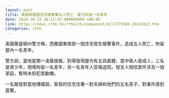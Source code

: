 ```yaml
---
layout: post
title: 美國西雅圖住宅槍擊案五人死亡　警方拘留一名青年
date: 2024-10-22 10:13:33.000000000 +08:00
link: https://news.rthk.hk/rthk/ch/component/k2/1775598-20241022.htm
categories: rthk
---
```


美國華盛頓州警方稱，西雅圖東南部一個住宅發生槍擊事件，造成五人死亡，拘留屋內一名青年。

警方說，當地星期一凌晨接報，到場發現屋內有五具屍體，當中兩人是成人，三名是青少年，現場拘留一名青年，另一名青年人受傷送院。發言人相信案件涉及一個家庭，暫時未知犯案動機。

一名鄰居對當地傳媒說，案發的住宅住著一對夫婦和他們的五名孩子，對事件感到震驚。
